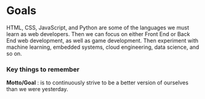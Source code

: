 # Goals

HTML, CSS, JavaScript, and Python are some of the languages we must learn as web developers. Then we can focus on either Front End or Back End web development, as well as game development. Then experiment with machine learning, embedded systems, cloud engineering, data science, and so on.

### Key things to remember

**Motto/Goal** : is to continuously strive to be a better version of ourselves than we were yesterday.

